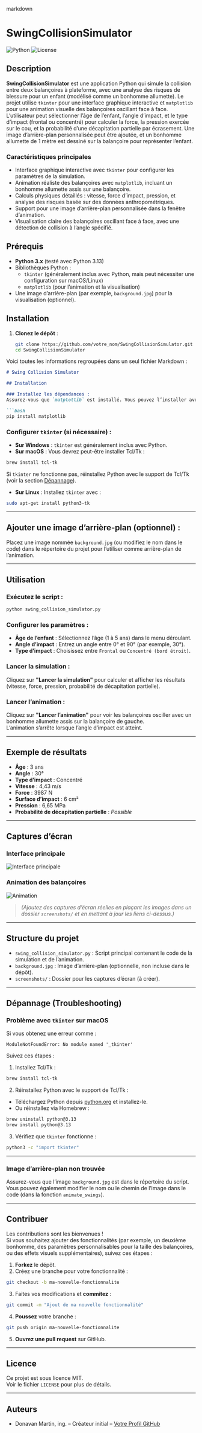 markdown

# SwingCollisionSimulator

![Python](https://img.shields.io/badge/python-3.x-blue.svg)
![License](https://img.shields.io/badge/license-MIT-green.svg)

## Description

**SwingCollisionSimulator** est une application Python qui simule la collision entre deux balançoires à plateforme, avec une analyse des risques de blessure pour un enfant (modélisé comme un bonhomme allumette). Le projet utilise `tkinter` pour une interface graphique interactive et `matplotlib` pour une animation visuelle des balançoires oscillant face à face. L’utilisateur peut sélectionner l’âge de l’enfant, l’angle d’impact, et le type d’impact (frontal ou concentré) pour calculer la force, la pression exercée sur le cou, et la probabilité d’une décapitation partielle par écrasement. Une image d’arrière-plan personnalisée peut être ajoutée, et un bonhomme allumette de 1 mètre est dessiné sur la balançoire pour représenter l’enfant.

### Caractéristiques principales
- Interface graphique interactive avec `tkinter` pour configurer les paramètres de la simulation.
- Animation réaliste des balançoires avec `matplotlib`, incluant un bonhomme allumette assis sur une balançoire.
- Calculs physiques détaillés : vitesse, force d’impact, pression, et analyse des risques basée sur des données anthropométriques.
- Support pour une image d’arrière-plan personnalisée dans la fenêtre d’animation.
- Visualisation claire des balançoires oscillant face à face, avec une détection de collision à l’angle spécifié.

## Prérequis

- **Python 3.x** (testé avec Python 3.13)
- Bibliothèques Python :
  - `tkinter` (généralement inclus avec Python, mais peut nécessiter une configuration sur macOS/Linux)
  - `matplotlib` (pour l’animation et la visualisation)
- Une image d’arrière-plan (par exemple, `background.jpg`) pour la visualisation (optionnel).

## Installation

1. **Clonez le dépôt** :
   ```bash
   git clone https://github.com/votre_nom/SwingCollisionSimulator.git
   cd SwingCollisionSimulator

Voici toutes les informations regroupées dans un seul fichier Markdown :

```markdown
# Swing Collision Simulator

## Installation

### Installez les dépendances :
Assurez-vous que `matplotlib` est installé. Vous pouvez l’installer avec pip :

```bash
pip install matplotlib
```

### Configurer `tkinter` (si nécessaire) :

- **Sur Windows** : `tkinter` est généralement inclus avec Python.
- **Sur macOS** : Vous devrez peut-être installer Tcl/Tk :

```bash
brew install tcl-tk
```

Si `tkinter` ne fonctionne pas, réinstallez Python avec le support de Tcl/Tk (voir la section [Dépannage](#dépannage-troubleshooting)).

- **Sur Linux** : Installez `tkinter` avec :

```bash
sudo apt-get install python3-tk
```

---

## Ajouter une image d’arrière-plan (optionnel) :
Placez une image nommée `background.jpg` (ou modifiez le nom dans le code) dans le répertoire du projet pour l’utiliser comme arrière-plan de l’animation.

---

## Utilisation

### Exécutez le script :

```bash
python swing_collision_simulator.py
```

### Configurer les paramètres :
- **Âge de l’enfant** : Sélectionnez l’âge (1 à 5 ans) dans le menu déroulant.
- **Angle d’impact** : Entrez un angle entre 0° et 90° (par exemple, 30°).
- **Type d’impact** : Choisissez entre `Frontal` ou `Concentré (bord étroit)`.

### Lancer la simulation :
Cliquez sur **"Lancer la simulation"** pour calculer et afficher les résultats (vitesse, force, pression, probabilité de décapitation partielle).

### Lancer l’animation :
Cliquez sur **"Lancer l’animation"** pour voir les balançoires osciller avec un bonhomme allumette assis sur la balançoire de gauche.  
L’animation s’arrête lorsque l’angle d’impact est atteint.

---

## Exemple de résultats

- **Âge** : 3 ans  
- **Angle** : 30°  
- **Type d’impact** : Concentré  
- **Vitesse** : 4,43 m/s  
- **Force** : 3987 N  
- **Surface d’impact** : 6 cm²  
- **Pression** : 6,65 MPa  
- **Probabilité de décapitation partielle** : *Possible*

---

## Captures d’écran

### Interface principale
![Interface principale](screenshots/interface.png)

### Animation des balançoires
![Animation](screenshots/animation.png)

> *(Ajoutez des captures d’écran réelles en plaçant les images dans un dossier `screenshots/` et en mettant à jour les liens ci-dessus.)*

---

## Structure du projet

- `swing_collision_simulator.py` : Script principal contenant le code de la simulation et de l’animation.
- `background.jpg` : Image d’arrière-plan (optionnelle, non incluse dans le dépôt).
- `screenshots/` : Dossier pour les captures d’écran (à créer).

---

## Dépannage (Troubleshooting)

### Problème avec `tkinter` sur macOS

Si vous obtenez une erreur comme :

```text
ModuleNotFoundError: No module named '_tkinter'
```

Suivez ces étapes :

1. Installez Tcl/Tk :

```bash
brew install tcl-tk
```

2. Réinstallez Python avec le support de Tcl/Tk :

- Téléchargez Python depuis [python.org](https://www.python.org) et installez-le.  
- Ou réinstallez via Homebrew :

```bash
brew uninstall python@3.13
brew install python@3.13
```

3. Vérifiez que `tkinter` fonctionne :

```bash
python3 -c "import tkinter"
```

---

### Image d’arrière-plan non trouvée

Assurez-vous que l’image `background.jpg` est dans le répertoire du script.  
Vous pouvez également modifier le nom ou le chemin de l’image dans le code (dans la fonction `animate_swings`).

---

## Contribuer

Les contributions sont les bienvenues !  
Si vous souhaitez ajouter des fonctionnalités (par exemple, un deuxième bonhomme, des paramètres personnalisables pour la taille des balançoires, ou des effets visuels supplémentaires), suivez ces étapes :

1. **Forkez** le dépôt.
2. Créez une branche pour votre fonctionnalité :

```bash
git checkout -b ma-nouvelle-fonctionnalite
```

3. Faites vos modifications et **commitez** :

```bash
git commit -m "Ajout de ma nouvelle fonctionnalité"
```

4. **Poussez** votre branche :

```bash
git push origin ma-nouvelle-fonctionnalite
```

5. **Ouvrez une pull request** sur GitHub.

---

## Licence

Ce projet est sous licence MIT.  
Voir le fichier `LICENSE` pour plus de détails.

---

## Auteurs

- Donavan Martin, ing. – Créateur initial – [Votre Profil GitHub](https://github.com/)
```
